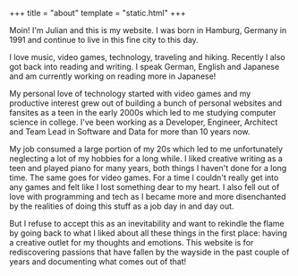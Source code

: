 +++
title = "about"
template = "static.html"
+++

Moin! I'm Julian and this is my website. I was born in Hamburg, Germany in 1991 and continue to live in this fine city to this day.

I love music, video games, technology, traveling and hiking. Recently I also got back into reading and writing. I speak German, English and Japanese and am currently working on reading more in Japanese!

My personal love of technology started with video games and my productive interest grew out of building a bunch of personal websites and fansites as a teen in the early 2000s which led to me studying computer science in college. I've been working as a Developer, Engineer, Architect and Team Lead in Software and Data for more than 10 years now.

My job consumed a large portion of my 20s which led to me unfortunately neglecting a lot of my hobbies for a long while. I liked creative writing as a teen and played piano for many years, both things I haven't done for a long time. The same goes for video games. For a time I couldn't really get into any games and felt like I lost something dear to my heart. I also fell out of love with programming and tech as I became more and more disenchanted by the realities of doing this stuff as a job day in and day out.

But I refuse to accept this as an inevitability and want to rekindle the flame by going back to what I liked about all these things in the first place: having a creative outlet for my thoughts and emotions. This website is for rediscovering passions that have fallen by the wayside in the past couple of years and documenting what comes out of that!
